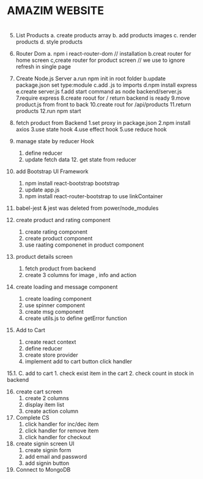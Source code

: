 # AMAZIM WEBSITE

#

5. List Products
   a. create products array
   b. add products images
   c. render products
   d. style products

6. Router Dom
   a. npm i react-router-dom // installation
   b.creat router for home screen
   c,create router for product screen
   // we use <LINK> to ignore refresh in single page

7. Create Node.js Server
   a.run npm init in root folder
   b.update package.json set type:module
   c.add .js to imports
   d.npm install express
   e.create server.js
   f.add start command as node backend/server.js
   7.require express
   8.create roout for / return backend is ready
   9.move product.js from front to back
   10.create rout for /api/products
   11.return products
   12.run npm start

8. fetch product from Backend
   1.set proxy in package.json
   2.npm install axios
   3.use state hook
   4.use effect hook
   5.use reduce hook

9. manage state by reducer Hook

   1. define reducer
   2. update fetch data 12. get state from reducer

10. add Bootstrap UI Framework

    1. npm install react-bootstrap bootstrap
    2. update app.js
    3. npm install react-router-bootstrap to use linkContainer

11. babel-jest & jest was deleted from power/node_modules

12. create product and rating component
    1. create rating component
    2. create product component
    3. use raating componenet in product component
13. product details screen

    1. fetch product from backend
    2. create 3 columns for image , info and action

14. create loading and message component

    1. create loading component
    2. use spinner component
    3. create msg component
    4. create utils.js to define getError function

15. Add to Cart

    1. create react context
    2. define reducer
    3. create store provider
    4. implement add to cart button click handler

15.1. C. add to cart 1. check exist item in the cart 2. check count in stock in backend

16. create cart screen
    1. create 2 columns
    2. display item list
    3. create action column
17. Complete CS
    1. click handler for inc/dec item
    2. click handler for remove item
    3. click handler for checkout
18. create signin screen UI
    1. create signin form
    2. add email and password
    3. add signin button
19.  Connect to MongoDB
        